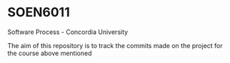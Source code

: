# SOEN6011
Software Process - Concordia University

The aim of this repository is to track the commits made on the project for the course above mentioned
